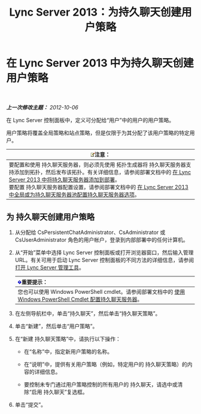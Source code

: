 ﻿---
title: Lync Server 2013：为持久聊天创建用户策略
TOCTitle: 为持久聊天创建用户策略
ms:assetid: aa3774af-d442-4206-8a68-2fbb9102e9d6
ms:mtpsurl: https://technet.microsoft.com/zh-cn/library/JJ205170(v=OCS.15)
ms:contentKeyID: 49313876
ms.date: 05/19/2016
mtps_version: v=OCS.15
ms.translationtype: HT
---

# 在 Lync Server 2013 中为持久聊天创建用户策略

 

_**上一次修改主题：** 2012-10-06_

在 Lync Server 控制面板中，定义可分配给“用户”中的用户的用户策略。

用户策略将覆盖全局策略和站点策略，但是仅限于为其分配了该用户策略的特定用户。

<table>
<thead>
<tr class="header">
<th><img src="images/Dn783119.note(OCS.15).gif" title="note" alt="note" />注意：</th>
</tr>
</thead>
<tbody>
<tr class="odd">
<td>要配置和使用 持久聊天服务器，则必须先使用 拓扑生成器将 持久聊天服务器支持添加到拓扑，然后发布该拓扑。有关详细信息，请参阅部署文档中的 <a href="lync-server-2013-adding-persistent-chat-server-to-your-deployment.md">在 Lync Server 2013 中将持久聊天服务器添加到部署</a>。<br />
要配置 持久聊天服务器配置设置，请参阅部署文档中的 <a href="lync-server-2013-configure-persistent-chat-server-options-globally-or-for-persistent-chat-server-pool.md">在 Lync Server 2013 中全局或为持久聊天服务器池配置持久聊天服务器选项</a>。</td>
</tr>
</tbody>
</table>


## 为 持久聊天创建用户策略

1.  从分配给 CsPersistentChatAdministrator、CsAdministrator 或 CsUserAdministrator 角色的用户帐户，登录到内部部署中的任何计算机。

2.  从“开始”菜单中选择 Lync Server 控制面板或打开浏览器窗口，然后输入管理 URL。有关可用于启动 Lync Server 控制面板的不同方法的详细信息，请参阅[打开 Lync Server 管理工具](lync-server-2013-open-lync-server-administrative-tools.md)。
    
    <table>
    <thead>
    <tr class="header">
    <th><img src="images/Gg398794.important(OCS.15).gif" title="important" alt="important" />重要提示：</th>
    </tr>
    </thead>
    <tbody>
    <tr class="odd">
    <td>您也可以使用 Windows PowerShell cmdlet。请参阅部署文档中的 <a href="configuring-persistent-chat-server-by-using-windows-powershell-cmdlets.md">使用 Windows PowerShell Cmdlet 配置持久聊天服务器</a>。</td>
    </tr>
    </tbody>
    </table>


3.  在左侧导航栏中，单击“持久聊天”，然后单击“持久聊天策略”。

4.  单击“新建”，然后单击“用户策略”。

5.  在“新建 持久聊天策略”中，请执行以下操作：
    
      - 在“名称”中，指定新用户策略的名称。
    
      - 在“说明”中，提供有关用户策略（例如，特定用户的 持久聊天策略）的内容的详细信息。
    
      - 要控制未专门通过用户策略控制的所有用户的 持久聊天，请选中或清除“启用 持久聊天”复选框。

6.  单击“提交”。

